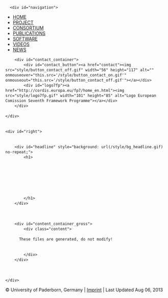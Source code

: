 <!DOCTYPE html>
<html>
<head>
<meta http-equiv="Content-Type" content="text/html; charset=utf-8">
<title>EPICS</title>

<link href="style/style.css" rel="stylesheet" type="text/css" media="all">
<!-- feed -->
<link rel="alternate" type="application/atom+xml" title="EPiCS news" href="news/atom">

<script src="http://ajax.googleapis.com/ajax/libs/jquery/1.7.1/jquery.min.js"></script>
<script type="text/javascript" src="js/tracking.js"></script>
<script type="text/javascript">
   var _gaq = _gaq || [];
   _gaq.push(['_setAccount', 'UA-307882-8']);
   _gaq.push(['_gat._anonymizeIp']);
   _gaq.push(['_trackPageview']);

   (function() {
     var ga = document.createElement('script'); ga.type = 'text/javascript'; ga.async = true;
     ga.src = ('https:' == document.location.protocol ? 'https://ssl' : 'http://www') + '.google-analytics.com/ga.js';
     var s = document.getElementsByTagName('script')[0]; s.parentNode.insertBefore(ga, s);
   })();
</script>
</head>
<body>

  <div id="container">
  	<div id="left">

      <div id="navigation">
<ul id="menue">
    <li><a class="nav_home" href="./">HOME</a></li>
    <li><a class="nav_project" href="project/">PROJECT</a></li>
    <li><a class="nav_consortium" href="consortium/">CONSORTIUM</a></li>
    <li><a class="nav_publication" href="publications/">PUBLICATIONS</a></li>
    <li><a class="nav_software" href="software/">SOFTWARE</a></li>
    <li><a class="nav_videos" href="https://vimeo.com/channels/epics">VIDEOS</a></li>
    <li><a class="nav_news" href="news/">NEWS</a></li>
</ul>
</div> <!-- navigation -->


  		<div id="contact_container">
  			<div id="contact_button"><a href="contact"><img src="style/button_contact_off.gif" width="56" height="117" alt="" onmouseover="this.src='/style/button_contact_on.gif'" onmouseout="this.src='/style/button_contact_off.gif'"></a></div>
  			<div id="logo7fp"><a href="http://cordis.europa.eu/fp7/home_en.html"><img src="style/logo7fp.gif" width="101" height="85" alt="Logo European Comission Seventh Framework Programme"></a></div>
  		</div>

  	</div>


  	<div id="right">
      
      
  		<div id="headline" style="background: url(/style/bg_headline.gif) no-repeat;">
  			<h1>
  			  
  			    
            
            
            
            
  			  
  			</h1>
  		</div>

      

  		<div id="content_container_gross">
  			<div class="content">

          These files are generated, do not modify!


  			</div>
  		</div>
      
      

  	</div>
  </div>



<div style="clear:both;"></div>

<div id="footer">© University of Paderborn, Germany | <a href="imprint/">Imprint</a> | Last Updated Aug 06, 2013</div>


</body>
</html>
